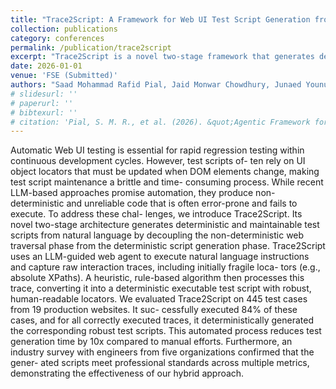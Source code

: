 ```yaml
---
title: "Trace2Script: A Framework for Web UI Test Script Generation from Natural Language Test Cases"
collection: publications
category: conferences
permalink: /publication/trace2script
excerpt: "Trace2Script is a novel two-stage framework that generates deterministic and maintainable Web UI test scripts from natural language test cases. The system uses an LLM-guided web agent for non-deterministic web traversal, then applies heuristic algorithms to convert traces into robust, executable test scripts."
date: 2026-01-01
venue: 'FSE (Submitted)'
authors: "Saad Mohammad Rafid Pial, Jaid Monwar Chowdhury, Junaed Younus Khan, Rownok Ratul, Anindya Iqbal"
# slidesurl: ''
# paperurl: ''
# bibtexurl: ''
# citation: 'Pial, S. M. R., et al. (2026). &quot;Agentic Framework for Natural Language Web UI Test Case Translation.&quot; <i>FSE 2026 (Soon to be submitted)</i>.'
---
```


Automatic Web UI testing is essential for rapid regression testing within continuous development cycles. However, test scripts of- ten rely on UI object locators that must be updated when DOM elements change, making test script maintenance a brittle and time- consuming process. While recent LLM-based approaches promise automation, they produce non-deterministic and unreliable code that is often error-prone and fails to execute. To address these chal- lenges, we introduce Trace2Script. Its novel two-stage architecture generates deterministic and maintainable test scripts from natural language by decoupling the non-deterministic web traversal phase from the deterministic script generation phase. Trace2Script uses an LLM-guided web agent to execute natural language instructions and capture raw interaction traces, including initially fragile loca- tors (e.g., absolute XPaths). A heuristic, rule-based algorithm then processes this trace, converting it into a deterministic executable test script with robust, human-readable locators. We evaluated Trace2Script on 445 test cases from 19 production websites. It suc- cessfully executed 84% of these cases, and for all correctly executed traces, it deterministically generated the corresponding robust test scripts. This automated process reduces test generation time by 10x compared to manual efforts. Furthermore, an industry survey with engineers from five organizations confirmed that the gener- ated scripts meet professional standards across multiple metrics, demonstrating the effectiveness of our hybrid approach.